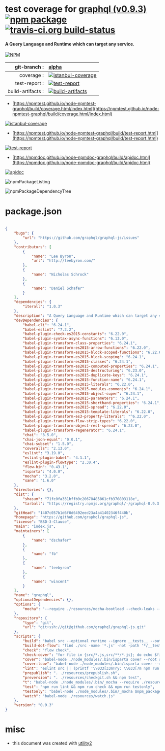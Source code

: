 # test coverage for  [graphql (v0.9.3)](https://github.com/graphql/graphql-js)  [![npm package](https://img.shields.io/npm/v/npmtest-graphql.svg?style=flat-square)](https://www.npmjs.org/package/npmtest-graphql) [![travis-ci.org build-status](https://api.travis-ci.org/npmtest/node-npmtest-graphql.svg)](https://travis-ci.org/npmtest/node-npmtest-graphql)
#### A Query Language and Runtime which can target any service.

[![NPM](https://nodei.co/npm/graphql.png?downloads=true&downloadRank=true&stars=true)](https://www.npmjs.com/package/graphql)

| git-branch : | [alpha](https://github.com/npmtest/node-npmtest-graphql/tree/alpha)|
|--:|:--|
| coverage : | [![istanbul-coverage](https://npmtest.github.io/node-npmtest-graphql/build/coverage.badge.svg)](https://npmtest.github.io/node-npmtest-graphql/build/coverage.html/index.html)|
| test-report : | [![test-report](https://npmtest.github.io/node-npmtest-graphql/build/test-report.badge.svg)](https://npmtest.github.io/node-npmtest-graphql/build/test-report.html)|
| build-artifacts : | [![build-artifacts](https://npmtest.github.io/node-npmtest-graphql/glyphicons_144_folder_open.png)](https://github.com/npmtest/node-npmtest-graphql/tree/gh-pages/build)|

- [https://npmtest.github.io/node-npmtest-graphql/build/coverage.html/index.html](https://npmtest.github.io/node-npmtest-graphql/build/coverage.html/index.html)

[![istanbul-coverage](https://npmtest.github.io/node-npmtest-graphql/build/screenCapture.buildCi.browser.%252Ftmp%252Fbuild%252Fcoverage.lib.html.png)](https://npmtest.github.io/node-npmtest-graphql/build/coverage.html/index.html)

- [https://npmtest.github.io/node-npmtest-graphql/build/test-report.html](https://npmtest.github.io/node-npmtest-graphql/build/test-report.html)

[![test-report](https://npmtest.github.io/node-npmtest-graphql/build/screenCapture.buildCi.browser.%252Ftmp%252Fbuild%252Ftest-report.html.png)](https://npmtest.github.io/node-npmtest-graphql/build/test-report.html)

- [https://npmdoc.github.io/node-npmdoc-graphql/build/apidoc.html](https://npmdoc.github.io/node-npmdoc-graphql/build/apidoc.html)

[![apidoc](https://npmdoc.github.io/node-npmdoc-graphql/build/screenCapture.buildCi.browser.%252Ftmp%252Fbuild%252Fapidoc.html.png)](https://npmdoc.github.io/node-npmdoc-graphql/build/apidoc.html)

![npmPackageListing](https://npmtest.github.io/node-npmtest-graphql/build/screenCapture.npmPackageListing.svg)

![npmPackageDependencyTree](https://npmtest.github.io/node-npmtest-graphql/build/screenCapture.npmPackageDependencyTree.svg)



# package.json

```json

{
    "bugs": {
        "url": "https://github.com/graphql/graphql-js/issues"
    },
    "contributors": [
        {
            "name": "Lee Byron",
            "url": "http://leebyron.com/"
        },
        {
            "name": "Nicholas Schrock"
        },
        {
            "name": "Daniel Schafer"
        }
    ],
    "dependencies": {
        "iterall": "1.0.3"
    },
    "description": "A Query Language and Runtime which can target any service.",
    "devDependencies": {
        "babel-cli": "6.24.1",
        "babel-eslint": "7.2.2",
        "babel-plugin-check-es2015-constants": "6.22.0",
        "babel-plugin-syntax-async-functions": "6.13.0",
        "babel-plugin-transform-class-properties": "6.24.1",
        "babel-plugin-transform-es2015-arrow-functions": "6.22.0",
        "babel-plugin-transform-es2015-block-scoped-functions": "6.22.0",
        "babel-plugin-transform-es2015-block-scoping": "6.24.1",
        "babel-plugin-transform-es2015-classes": "6.24.1",
        "babel-plugin-transform-es2015-computed-properties": "6.24.1",
        "babel-plugin-transform-es2015-destructuring": "6.23.0",
        "babel-plugin-transform-es2015-duplicate-keys": "6.24.1",
        "babel-plugin-transform-es2015-function-name": "6.24.1",
        "babel-plugin-transform-es2015-literals": "6.22.0",
        "babel-plugin-transform-es2015-modules-commonjs": "6.24.1",
        "babel-plugin-transform-es2015-object-super": "6.24.1",
        "babel-plugin-transform-es2015-parameters": "6.24.1",
        "babel-plugin-transform-es2015-shorthand-properties": "6.24.1",
        "babel-plugin-transform-es2015-spread": "6.22.0",
        "babel-plugin-transform-es2015-template-literals": "6.22.0",
        "babel-plugin-transform-es3-property-literals": "^6.22.0",
        "babel-plugin-transform-flow-strip-types": "6.22.0",
        "babel-plugin-transform-object-rest-spread": "6.23.0",
        "babel-plugin-transform-regenerator": "6.24.1",
        "chai": "3.5.0",
        "chai-json-equal": "0.0.1",
        "chai-subset": "1.5.0",
        "coveralls": "2.13.0",
        "eslint": "3.19.0",
        "eslint-plugin-babel": "4.1.1",
        "eslint-plugin-flowtype": "2.30.4",
        "flow-bin": "0.43.1",
        "isparta": "4.0.0",
        "mocha": "3.2.0",
        "sane": "1.6.0"
    },
    "directories": {},
    "dist": {
        "shasum": "71fc0fa331bffb9c20678485861cfb370803118e",
        "tarball": "https://registry.npmjs.org/graphql/-/graphql-0.9.3.tgz"
    },
    "gitHead": "1407c057b1d6f0d6492eed23a4a41402346f440b",
    "homepage": "https://github.com/graphql/graphql-js",
    "license": "BSD-3-Clause",
    "main": "index.js",
    "maintainers": [
        {
            "name": "dschafer"
        },
        {
            "name": "fb"
        },
        {
            "name": "leebyron"
        },
        {
            "name": "wincent"
        }
    ],
    "name": "graphql",
    "optionalDependencies": {},
    "options": {
        "mocha": "--require ./resources/mocha-bootload --check-leaks --full-trace src/**/__tests__/**/*-test.js"
    },
    "repository": {
        "type": "git",
        "url": "git+ssh://git@github.com/graphql/graphql-js.git"
    },
    "scripts": {
        "build": "babel src --optional runtime --ignore __tests__ --out-dir dist/ && cp package.json dist/ && npm run build-dot-flow",
        "build-dot-flow": "find ./src -name '*.js' -not -path '*/__tests__*' | while read filepath; do cp $filepath 'echo $filepath | sed 's/\\/src\\//\\/dist\\//g''.flow; done",
        "check": "flow check",
        "check-cover": "for file in {src/*.js,src/**/*.js}; do echo $file; flow coverage $file; done",
        "cover": "babel-node ./node_modules/.bin/isparta cover --root src --report html _mocha -- $npm_package_options_mocha",
        "cover:lcov": "babel-node ./node_modules/.bin/isparta cover --root src --report lcovonly _mocha -- $npm_package_options_mocha",
        "lint": "eslint src || (printf '\\033[33mTry: \\033[7m npm run lint -- --fix \\033[0m\\n' && exit 1)",
        "prepublish": ". ./resources/prepublish.sh",
        "preversion": ". ./resources/checkgit.sh && npm test",
        "t": "babel-node ./node_modules/.bin/_mocha --require ./resources/mocha-bootload",
        "test": "npm run lint && npm run check && npm run testonly",
        "testonly": "babel-node ./node_modules/.bin/_mocha $npm_package_options_mocha",
        "watch": "babel-node ./resources/watch.js"
    },
    "version": "0.9.3"
}
```



# misc
- this document was created with [utility2](https://github.com/kaizhu256/node-utility2)
